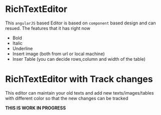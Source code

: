 # RichTextEditor

This `angularJS` based Editor is based on `component` based design and can resued. The features that it has right now

 - Bold
 - Italic
 - Underline
 - Insert image (both from url or local machine)
 - Inser Table (you can decide rows,column and width of the table)
 
 
# RichTextEditor with Track changes

This editor can maintain your old texts and add new texts/images/tables with different color so that the new changes can be tracked

**THIS IS WORK IN PROGRESS**
